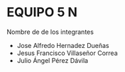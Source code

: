 # EQUIPO 5 N

Nombre de de los integrantes

<ul>
<li>Jose Alfredo Hernadez Dueñas</li>

<li>Jesus Francisco Villaseñor Correa</li>

<li>Julio Ángel Pérez Dávila </li>
</ul>
